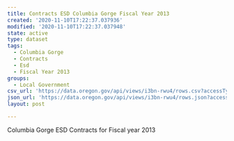 ```yaml
---
title: Contracts ESD Columbia Gorge Fiscal Year 2013
created: '2020-11-10T17:22:37.037936'
modified: '2020-11-10T17:22:37.037948'
state: active
type: dataset
tags:
  - Columbia Gorge
  - Contracts
  - Esd
  - Fiscal Year 2013
groups:
  - Local Government
csv_url: 'https://data.oregon.gov/api/views/i3bn-rwu4/rows.csv?accessType=DOWNLOAD'
json_url: 'https://data.oregon.gov/api/views/i3bn-rwu4/rows.json?accessType=DOWNLOAD'
layout: post

---
```

Columbia Gorge ESD Contracts for Fiscal year 2013

